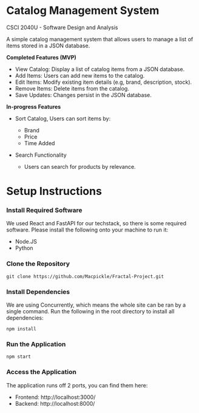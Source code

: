 # Catalog Management System

CSCI 2040U - Software Design and Analysis

A simple catalog management system that allows users to manage a list of items stored in a JSON database.

**Completed Features (MVP)**
- View Catalog: Display a list of catalog items from a JSON database.
- Add Items: Users can add new items to the catalog.
- Edit Items: Modify existing item details (e.g, brand, description, stock).
- Remove Items: Delete items from the catalog.
- Save Updates: Changes persist in the JSON database.

**In-progress Features**
- Sort Catalog, Users can sort items by:
    - Brand
    - Price
    - Time Added

- Search Functionality 
    - Users can search for products by relevance.

# Setup Instructions
### Install Required Software
We used React and FastAPI for our techstack, so there is some required software. Please install the following onto your machine to run it:
- Node.JS
- Python

###  Clone the Repository
```
git clone https://github.com/Macpickle/Fractal-Project.git
```

###  Install Dependencies
We are using Concurrently, which means the whole site can be ran by a single command. Run the following in the root directory to install all dependencies:
```
npm install
```

### Run the Application
```
npm start
```

### Access the Application
The application runs off 2 ports, you can find them here:
- Frontend: http://localhost:3000/
- Backend: http://localhost:8000/

